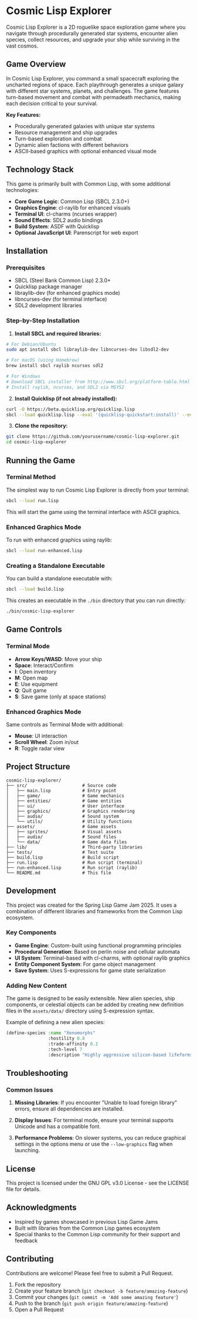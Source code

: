 # Cosmic Lisp Explorer

Cosmic Lisp Explorer is a 2D roguelike space exploration game where you navigate through procedurally generated star systems, encounter alien species, collect resources, and upgrade your ship while surviving in the vast cosmos.

## Game Overview

In Cosmic Lisp Explorer, you command a small spacecraft exploring the uncharted regions of space. Each playthrough generates a unique galaxy with different star systems, planets, and challenges. The game features turn-based movement and combat with permadeath mechanics, making each decision critical to your survival.


**Key Features:**
- Procedurally generated galaxies with unique star systems
- Resource management and ship upgrades
- Turn-based exploration and combat
- Dynamic alien factions with different behaviors
- ASCII-based graphics with optional enhanced visual mode

## Technology Stack

This game is primarily built with Common Lisp, with some additional technologies:

- **Core Game Logic**: Common Lisp (SBCL 2.3.0+)
- **Graphics Engine**: cl-raylib for enhanced visuals
- **Terminal UI**: cl-charms (ncurses wrapper)
- **Sound Effects**: SDL2 audio bindings
- **Build System**: ASDF with Quicklisp
- **Optional JavaScript UI**: Parenscript for web export

## Installation

### Prerequisites

- SBCL (Steel Bank Common Lisp) 2.3.0+
- Quicklisp package manager
- libraylib-dev (for enhanced graphics mode)
- libncurses-dev (for terminal interface)
- SDL2 development libraries

### Step-by-Step Installation

1. **Install SBCL and required libraries:**

```bash
# For Debian/Ubuntu
sudo apt install sbcl libraylib-dev libncurses-dev libsdl2-dev

# For macOS (using Homebrew)
brew install sbcl raylib ncurses sdl2

# For Windows
# Download SBCL installer from http://www.sbcl.org/platform-table.html
# Install raylib, ncurses, and SDL2 via MSYS2
```

2. **Install Quicklisp (if not already installed):**

```bash
curl -O https://beta.quicklisp.org/quicklisp.lisp
sbcl --load quicklisp.lisp --eval '(quicklisp-quickstart:install)' --eval '(ql:add-to-init-file)' --quit
```

3. **Clone the repository:**

```bash
git clone https://github.com/yourusername/cosmic-lisp-explorer.git
cd cosmic-lisp-explorer
```

## Running the Game

### Terminal Method

The simplest way to run Cosmic Lisp Explorer is directly from your terminal:

```bash
sbcl --load run.lisp
```

This will start the game using the terminal interface with ASCII graphics.

### Enhanced Graphics Mode

To run with enhanced graphics using raylib:

```bash
sbcl --load run-enhanced.lisp
```

### Creating a Standalone Executable

You can build a standalone executable with:

```bash
sbcl --load build.lisp
```

This creates an executable in the `./bin` directory that you can run directly:

```bash
./bin/cosmic-lisp-explorer
```

## Game Controls

### Terminal Mode
- **Arrow Keys/WASD**: Move your ship
- **Space**: Interact/Confirm
- **I**: Open inventory
- **M**: Open map
- **E**: Use equipment
- **Q**: Quit game
- **S**: Save game (only at space stations)

### Enhanced Graphics Mode
Same controls as Terminal Mode with additional:
- **Mouse**: UI interaction
- **Scroll Wheel**: Zoom in/out
- **R**: Toggle radar view

## Project Structure

```
cosmic-lisp-explorer/
├── src/                     # Source code
│   ├── main.lisp            # Entry point
│   ├── game/                # Game mechanics
│   ├── entities/            # Game entities
│   ├── ui/                  # User interface
│   ├── graphics/            # Graphics rendering
│   ├── audio/               # Sound system
│   └── utils/               # Utility functions
├── assets/                  # Game assets
│   ├── sprites/             # Visual assets
│   ├── audio/               # Sound files
│   └── data/                # Game data files
├── lib/                     # Third-party libraries
├── tests/                   # Test suite
├── build.lisp               # Build script
├── run.lisp                 # Run script (terminal)
├── run-enhanced.lisp        # Run script (raylib)
└── README.md                # This file
```

## Development

This project was created for the Spring Lisp Game Jam 2025. It uses a combination of different libraries and frameworks from the Common Lisp ecosystem.

### Key Components

- **Game Engine**: Custom-built using functional programming principles
- **Procedural Generation**: Based on perlin noise and cellular automata
- **UI System**: Terminal-based with cl-charms, with optional raylib graphics
- **Entity Component System**: For game object management
- **Save System**: Uses S-expressions for game state serialization

### Adding New Content

The game is designed to be easily extensible. New alien species, ship components, or celestial objects can be added by creating new definition files in the `assets/data/` directory using S-expression syntax.

Example of defining a new alien species:

```lisp
(define-species :name "Xenomorphs"
                :hostility 0.8
                :trade-affinity 0.2
                :tech-level 7
                :description "Highly aggressive silicon-based lifeforms that thrive in vacuum.")
```

## Troubleshooting

### Common Issues

1. **Missing Libraries**: If you encounter "Unable to load foreign library" errors, ensure all dependencies are installed.

2. **Display Issues**: For terminal mode, ensure your terminal supports Unicode and has a compatible font.

3. **Performance Problems**: On slower systems, you can reduce graphical settings in the options menu or use the `--low-graphics` flag when launching.

## License

This project is licensed under the GNU GPL v3.0 License - see the LICENSE file for details.

## Acknowledgments

- Inspired by games showcased in previous Lisp Game Jams
- Built with libraries from the Common Lisp games ecosystem
- Special thanks to the Common Lisp community for their support and feedback

## Contributing

Contributions are welcome! Please feel free to submit a Pull Request.

1. Fork the repository
2. Create your feature branch (`git checkout -b feature/amazing-feature`)
3. Commit your changes (`git commit -m 'Add some amazing feature'`)
4. Push to the branch (`git push origin feature/amazing-feature`)
5. Open a Pull Request
